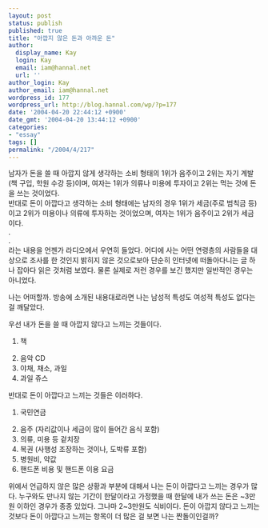 ```yaml
---
layout: post
status: publish
published: true
title: "아깝지 않은 돈과 아까운 돈"
author:
  display_name: Kay
  login: Kay
  email: iam@hannal.net
  url: ''
author_login: Kay
author_email: iam@hannal.net
wordpress_id: 177
wordpress_url: http://blog.hannal.com/wp/?p=177
date: '2004-04-20 22:44:12 +0900'
date_gmt: '2004-04-20 13:44:12 +0900'
categories:
- "essay"
tags: []
permalink: "/2004/4/217"
---
```

<p>남자가 돈을 쓸 때 아깝지 않게 생각하는 소비 형태의 1위가 음주이고 2위는 자기 계발(책 구입, 학원 수강 등)이며, 여자는 1위가 의류나 미용에 투자이고 2위는 먹는 것에 돈을 쓰는 것이었다.<br />
반대로 돈이 아깝다고 생각하는 소비 형태에는 남자의 경우 1위가 세금(주로 범칙금 등)이고 2위가 미용이나 의류에 투자하는 것이었으며, 여자는 1위가 음주이고 2위가 세금이다.<br />
.<br />
.<br />
라는 내용을 언젠가 라디오에서 우연히 들었다. 어디에 사는 어떤 연령층의 사람들을 대상으로 조사를 한 것인지 밝히지 않은 것으로보아 단순히 인터넷에 떠돌아다니는 글 하나 잡아다 읽은 것처럼 보였다. 물론 실제로 저런 경우를 보긴 했지만 일반적인 경우는 아니었다.</p>
<p>나는 어떠할까. 방송에 소개된 내용대로라면 나는 남성적 특성도 여성적 특성도 없다는 걸 깨달았다.</p>
<p>우선 내가 돈을 쓸 때 아깝지 않다고 느끼는 것들이다.</p>
<ol>
<li> 책</p>
<li> 음악 CD
<li> 야채, 채소, 과일
<li> 과일 쥬스
</ol>
<p>반대로 돈이 아깝다고 느끼는 것들은 이러하다.</p>
<ol>
<li> 국민연금</p>
<li> 음주 (자리값이나 세금이 많이 들어간 음식 포함)
<li> 의류, 미용 등 겉치장
<li> 복권 (사행성 조장하는 것이나, 도박류 포함)
<li> 병원비, 약값
<li> 핸드폰 비용 및 핸드폰 이용 요금
</ol>
<p>위에서 언급하지 않은 많은 상황과 부분에 대해서 나는 돈이 아깝다고 느끼는 경우가 많다. 누구와도 만나지 않는 기간이 한달이라고 가정했을 때 한달에 내가 쓰는 돈은 ~3만원 이하인 경우가 종종 있었다. 그나마 2~3만원도 식비이다. 돈이 아깝지 않다고 느끼는 것보다 돈이 아깝다고 느끼는 항목이 더 많은 걸 보면 나는 짠돌이인걸까?</p>
